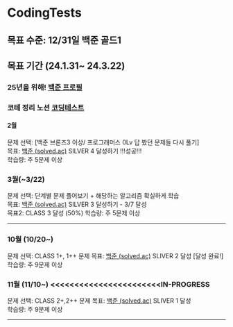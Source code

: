 # CodingTests

## 목표 수준: 12/31일 백준 골드1
## 목표 기간 (24.1.31~ 24.3.22)
### 25년을 위해!   [백준 프로필](https://solved.ac/profile/sim3412)

### 코테 정리 노션 [코딩테스트](https://sim34122.oopy.io/a6f38ded-700c-4bdd-ad22-8416d4b82d61)

#### 2월
문제 선택: [백준 브론즈3 이상/ 프로그래머스 0Lv 답 봤던 문제들 다시 풀기] <br>
목표: [백준 (solved.ac)](https://solved.ac/class?class=2) SILVER 4 달성하기 !!!성공!!!<br> 
학습량: 주 5문제 이상


### 3월(~3/22)
문제 선택: 단계별 문제 풀어보기 + 해당하는 알고리즘 확실하게 학습 <br> 
목표: [백준 (solved.ac)](https://solved.ac/profile/sim3412) SILVER 3 달성하기 - 3/7 달성 <br> 
목표2: CLASS 3 달성 (50%)
학습량: 주 5문제 이상

---------------------------------------------------

### 10월 (10/20~)
문제 선택: CLASS 1+, 1++ 문제
목표: [백준 (solved.ac)](https://solved.ac/profile/sim3412) SLIVER 2 달성 [달성 완료!] <br> 
학습량: 주 9문제 이상


### 11월 (11/10~) <<<<<<<<<<<<<<<<<<<<<<<IN-PROGRESS
문제 선택: CLASS 2+,2++ 문제
목표: [백준 (solved.ac)](https://solved.ac/profile/sim3412) SLIVER 1 달성 <br> 
학습량: 주 9문제 이상

---------------------------------------------------

